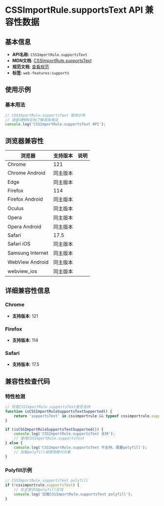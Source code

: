 # CSSImportRule.supportsText API 兼容性数据

## 基本信息

- **API名称**: `CSSImportRule.supportsText`
- **MDN文档**: [CSSImportRule.supportsText](https://developer.mozilla.org/docs/Web/API/CSSImportRule/supportsText)
- **规范文档**: [查看规范](https://drafts.csswg.org/cssom/#dom-cssimportrule-supportstext)
- **标签**: `web-features:supports`

## 使用示例

### 基本用法

```javascript
// CSSImportRule.supportsText 使用示例
// 请查阅MDN文档了解具体用法
console.log('CSSImportRule.supportsText API');
```

## 浏览器兼容性

| 浏览器 | 支持版本 | 说明 |
|--------|----------|------|
| Chrome | 121 |  |
| Chrome Android | 同主版本 |  |
| Edge | 同主版本 |  |
| Firefox | 114 |  |
| Firefox Android | 同主版本 |  |
| Oculus | 同主版本 |  |
| Opera | 同主版本 |  |
| Opera Android | 同主版本 |  |
| Safari | 17.5 |  |
| Safari iOS | 同主版本 |  |
| Samsung Internet | 同主版本 |  |
| WebView Android | 同主版本 |  |
| webview_ios | 同主版本 |  |

## 详细兼容性信息

### Chrome

- **支持版本**: 121

### Firefox

- **支持版本**: 114

### Safari

- **支持版本**: 17.5

## 兼容性检查代码

### 特性检测

```javascript
// 检查CSSImportRule.supportsText是否支持
function isCSSImportRuleSupportsTextSupported() {
    return 'supportsText' in cssimportrule && typeof cssimportrule.supportsText === 'function';
}

if (isCSSImportRuleSupportsTextSupported()) {
    console.log('CSSImportRule.supportsText 支持');
    // 使用CSSImportRule.supportsText
} else {
    console.log('CSSImportRule.supportsText 不支持，需要polyfill');
    // 加载polyfill或使用替代方案
}
```

### Polyfill示例

```javascript
// CSSImportRule.supportsText polyfill
if (!cssimportrule.supportsText) {
    // 在这里添加polyfill实现
    console.log('加载CSSImportRule.supportsText polyfill');
}
```

